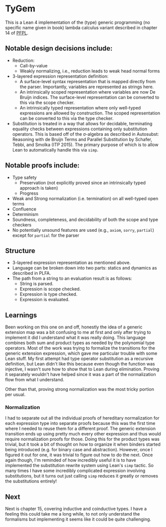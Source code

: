 # **TyGem**

This is a Lean 4 implementation of the (type) generic programming (no specific name given in book) lambda calculus variant described in chapter 14 of [PFPL](http://www.cs.cmu.edu/~rwh/pfpl.html).

## Notable design decisions include:
 * Reduction:
    + Call-by-value
    + Weakly normalizing, i.e., reduction leads to weak head normal forms 
 * 3-layered expression representation definition:
    + A surface-level syntax representation that is mapped directly from the parser. Importantly, variables are represented as strings here.
    + An intrinsically scoped representation where variables are now De Bruijn indices. The surface-level representation can be converted to this via the scope checker.
    + An intrinsically typed representation where only well-typed expressions are allowed by construction. The scoped representation can be converted to this via the type checker.
 * Substitution is treated in a way that allows for decidable, terminating equality checks between expressions containing only substitution operators. This is based off of the σ-algebra as described in Autosubst: Reasoning with de Bruijn Terms and Parallel Substitution by Schafer, Tebbi, and Smolka (ITP 2015). The primary purpose of which is to allow Lean to automatically handle this via `simp`.

## Notable proofs include:
 * Type safety
    + Preservation (not explicitly proved since an intrinsically typed approach is taken)
    + Progress
 * Weak and Strong normalization (i.e. termination) on all well-typed open terms
 * Confluence
 * Determinism
 * Soundness, completeness, and decidability of both the scope and type checkers
 * No potentially unsound features are used (e.g., `axiom`, `sorry`, `partial`) except for `partial` for the parser

## Structure

 * 3-layered expression representation as mentioned above.
 * Language can be broken down into two parts: statics and dynamics as described in PLFA.
 * The path from a string to an evaluation result is as follows:
    + String is parsed.
    + Expression is scope checked.
    + Expression is type checked.
    + Expression is evaluated.

## Learnings

Been working on this one on and off, honestly the idea of a generic extension map was a bit confusing to me at first and only after trying to implement it did I understand what it was really doing. This language combines both sum and product types as needed by the polynomial type operators. Most of the work was trying to formalize the transitions for the generic extension expression, which gave me particular trouble with some Lean stuff. My first attempt had type operator substitution as a recursive definition, but Lean didn't like this because even though the function was injective, I wasn't sure how to show that to Lean during elimination. Proving it separately wouldn't have helped since it was a part of the normalization flow from what I understand.

Other than that, proving strong normalization was the most tricky portion per usual.

### Normalization

I had to separate out all the individual proofs of hereditary normalization for each expression type into separate proofs because this was the first time where I needed to reuse them for a different proof. The generic extension transition ends up using pretty much every other expression and thus would require normalization proofs for those. Doing this for the product types was trivial, but it took a bit of thought on how to organize it when binders started being introduced (e.g. for binary case and abstraction). However, once I figured it out for one, it was trivial to figure out how to do the next. Once again though, I'm reminded of how incredibly useful it is to have implemented the substitution rewrite system using Lean's `simp` tactic. So many times I have some incredibly complicated expression involving substitutions, but it turns out just calling `simp` reduces it greatly or removes the substitutions entirely!

## Next

Next is chapter 15, covering inductive and coinductive types. I have a feeling this could take me a long while, to not only understand the formalisms but implementing it seems like it could be quite challenging.